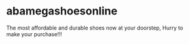# abamegashoesonline
The most affordable and durable shoes now at your doorstep, Hurry to make your purchase!!!
